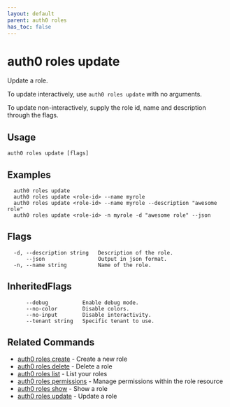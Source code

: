 ```yaml
---
layout: default
parent: auth0 roles
has_toc: false
---
```

# auth0 roles update

Update a role.

To update interactively, use `auth0 roles update` with no arguments.

To update non-interactively, supply the role id, name and description through the flags.

## Usage
```
auth0 roles update [flags]
```

## Examples

```
  auth0 roles update
  auth0 roles update <role-id> --name myrole
  auth0 roles update <role-id> --name myrole --description "awesome role"
  auth0 roles update <role-id> -n myrole -d "awesome role" --json
```


## Flags

```
  -d, --description string   Description of the role.
      --json                 Output in json format.
  -n, --name string          Name of the role.
```


## InheritedFlags

```
      --debug           Enable debug mode.
      --no-color        Disable colors.
      --no-input        Disable interactivity.
      --tenant string   Specific tenant to use.
```


## Related Commands

- [auth0 roles create](auth0_roles_create.md) - Create a new role
- [auth0 roles delete](auth0_roles_delete.md) - Delete a role
- [auth0 roles list](auth0_roles_list.md) - List your roles
- [auth0 roles permissions](auth0_roles_permissions.md) - Manage permissions within the role resource
- [auth0 roles show](auth0_roles_show.md) - Show a role
- [auth0 roles update](auth0_roles_update.md) - Update a role



